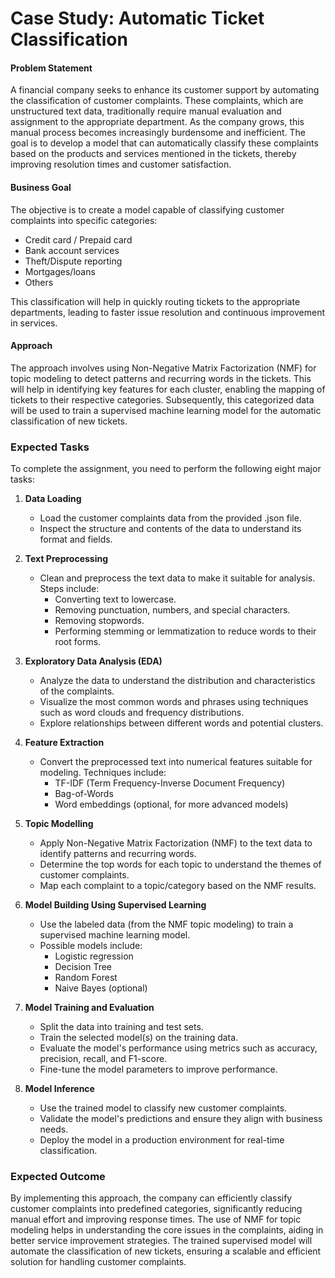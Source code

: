 # Case Study: Automatic Ticket Classification

#### Problem Statement
A financial company seeks to enhance its customer support by automating the classification of customer complaints. These complaints, which are unstructured text data, traditionally require manual evaluation and assignment to the appropriate department. As the company grows, this manual process becomes increasingly burdensome and inefficient. The goal is to develop a model that can automatically classify these complaints based on the products and services mentioned in the tickets, thereby improving resolution times and customer satisfaction.

#### Business Goal
The objective is to create a model capable of classifying customer complaints into specific categories:
- Credit card / Prepaid card
- Bank account services
- Theft/Dispute reporting
- Mortgages/loans
- Others

This classification will help in quickly routing tickets to the appropriate departments, leading to faster issue resolution and continuous improvement in services.

#### Approach
The approach involves using Non-Negative Matrix Factorization (NMF) for topic modeling to detect patterns and recurring words in the tickets. This will help in identifying key features for each cluster, enabling the mapping of tickets to their respective categories. Subsequently, this categorized data will be used to train a supervised machine learning model for the automatic classification of new tickets.

### Expected Tasks
To complete the assignment, you need to perform the following eight major tasks:

1. **Data Loading**
   - Load the customer complaints data from the provided .json file.
   - Inspect the structure and contents of the data to understand its format and fields.

2. **Text Preprocessing**
   - Clean and preprocess the text data to make it suitable for analysis. Steps include:
     - Converting text to lowercase.
     - Removing punctuation, numbers, and special characters.
     - Removing stopwords.
     - Performing stemming or lemmatization to reduce words to their root forms.

3. **Exploratory Data Analysis (EDA)**
   - Analyze the data to understand the distribution and characteristics of the complaints.
   - Visualize the most common words and phrases using techniques such as word clouds and frequency distributions.
   - Explore relationships between different words and potential clusters.

4. **Feature Extraction**
   - Convert the preprocessed text into numerical features suitable for modeling. Techniques include:
     - TF-IDF (Term Frequency-Inverse Document Frequency)
     - Bag-of-Words
     - Word embeddings (optional, for more advanced models)

5. **Topic Modelling**
   - Apply Non-Negative Matrix Factorization (NMF) to the text data to identify patterns and recurring words.
   - Determine the top words for each topic to understand the themes of customer complaints.
   - Map each complaint to a topic/category based on the NMF results.

6. **Model Building Using Supervised Learning**
   - Use the labeled data (from the NMF topic modeling) to train a supervised machine learning model.
   - Possible models include:
     - Logistic regression
     - Decision Tree
     - Random Forest
     - Naive Bayes (optional)

7. **Model Training and Evaluation**
   - Split the data into training and test sets.
   - Train the selected model(s) on the training data.
   - Evaluate the model's performance using metrics such as accuracy, precision, recall, and F1-score.
   - Fine-tune the model parameters to improve performance.

8. **Model Inference**
   - Use the trained model to classify new customer complaints.
   - Validate the model's predictions and ensure they align with business needs.
   - Deploy the model in a production environment for real-time classification.

### Expected Outcome
By implementing this approach, the company can efficiently classify customer complaints into predefined categories, significantly reducing manual effort and improving response times. The use of NMF for topic modeling helps in understanding the core issues in the complaints, aiding in better service improvement strategies. The trained supervised model will automate the classification of new tickets, ensuring a scalable and efficient solution for handling customer complaints.
